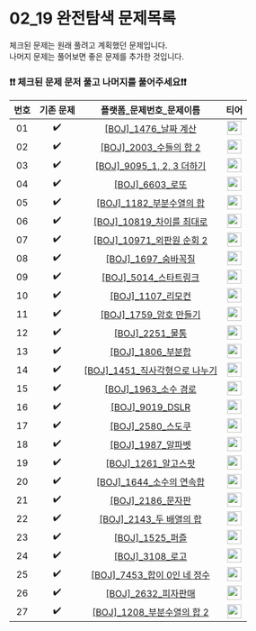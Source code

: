 # 02_19 완전탐색 문제목록

체크된 문제는 원래 풀려고 계획했던 문제입니다.<br>
나머지 문제는 풀어보면 좋은 문제를 추가한 것입니다. <br>
### ❗️❗️ 체크된 문제 문저 풀고 나머지를 풀어주세요❗️❗️

|번호|기존 문제|플랫폼_문제번호_문제이름|티어|
| :-----: | :-----: | :-----: | :-----: |
|01|✔️|<a href="https://www.acmicpc.net/problem/1476" target="_blank">[BOJ]_1476_날짜 계산</a>| <a href="https://www.acmicpc.net/problem/1476" target="_blank"><img height="25px" width="25px" src="https://static.solved.ac/tier_small/6.svg"/></a> |
|02|✔️|<a href="https://www.acmicpc.net/problem/2003" target="_blank">[BOJ]_2003_수들의 합 2</a>| <a href="https://www.acmicpc.net/problem/2003" target="_blank"><img height="25px" width="25px" src="https://static.solved.ac/tier_small/7.svg"/></a> |
|03|✔️|<a href="https://www.acmicpc.net/problem/9095" target="_blank">[BOJ]_9095_1, 2, 3 더하기</a>| <a href="https://www.acmicpc.net/problem/9095" target="_blank"><img height="25px" width="25px" src="https://static.solved.ac/tier_small/8.svg"/></a> |
|04|✔️|<a href="https://www.acmicpc.net/problem/6603" target="_blank">[BOJ]_6603_로또</a>| <a href="https://www.acmicpc.net/problem/6603" target="_blank"><img height="25px" width="25px" src="https://static.solved.ac/tier_small/9.svg"/></a> |
|05|✔️|<a href="https://www.acmicpc.net/problem/1182" target="_blank">[BOJ]_1182_부분수열의 합</a>| <a href="https://www.acmicpc.net/problem/1182" target="_blank"><img height="25px" width="25px" src="https://static.solved.ac/tier_small/9.svg"/></a> |
|06|✔️|<a href="https://www.acmicpc.net/problem/10819" target="_blank">[BOJ]_10819_차이를 최대로</a>| <a href="https://www.acmicpc.net/problem/10819" target="_blank"><img height="25px" width="25px" src="https://static.solved.ac/tier_small/9.svg"/></a> |
|07|✔️|<a href="https://www.acmicpc.net/problem/10971" target="_blank">[BOJ]_10971_외판원 순회 2</a>| <a href="https://www.acmicpc.net/problem/10971" target="_blank"><img height="25px" width="25px" src="https://static.solved.ac/tier_small/9.svg"/></a> |
|08|✔️|<a href="https://www.acmicpc.net/problem/1697" target="_blank">[BOJ]_1697_숨바꼭질</a>| <a href="https://www.acmicpc.net/problem/1697" target="_blank"><img height="25px" width="25px" src="https://static.solved.ac/tier_small/10.svg"/></a> |
|09|✔️|<a href="https://www.acmicpc.net/problem/5014" target="_blank">[BOJ]_5014_스타트링크</a>| <a href="https://www.acmicpc.net/problem/5014" target="_blank"><img height="25px" width="25px" src="https://static.solved.ac/tier_small/10.svg"/></a> |
|10|✔️|<a href="https://www.acmicpc.net/problem/1107" target="_blank">[BOJ]_1107_리모컨</a>| <a href="https://www.acmicpc.net/problem/1107" target="_blank"><img height="25px" width="25px" src="https://static.solved.ac/tier_small/11.svg"/></a> |
|11|✔️|<a href="https://www.acmicpc.net/problem/1759" target="_blank">[BOJ]_1759_암호 만들기</a>| <a href="https://www.acmicpc.net/problem/1759" target="_blank"><img height="25px" width="25px" src="https://static.solved.ac/tier_small/11.svg"/></a> |
|12|✔️|<a href="https://www.acmicpc.net/problem/2251" target="_blank">[BOJ]_2251_물통</a>| <a href="https://www.acmicpc.net/problem/2251" target="_blank"><img height="25px" width="25px" src="https://static.solved.ac/tier_small/11.svg"/></a> |
|13|✔️|<a href="https://www.acmicpc.net/problem/1806" target="_blank">[BOJ]_1806_부분합</a>| <a href="https://www.acmicpc.net/problem/1806" target="_blank"><img height="25px" width="25px" src="https://static.solved.ac/tier_small/12.svg"/></a> |
|14|✔️|<a href="https://www.acmicpc.net/problem/1451" target="_blank">[BOJ]_1451_직사각형으로 나누기</a>| <a href="https://www.acmicpc.net/problem/1451" target="_blank"><img height="25px" width="25px" src="https://static.solved.ac/tier_small/12.svg"/></a> |
|15|✔️|<a href="https://www.acmicpc.net/problem/1963" target="_blank">[BOJ]_1963_소수 경로</a>| <a href="https://www.acmicpc.net/problem/1963" target="_blank"><img height="25px" width="25px" src="https://static.solved.ac/tier_small/12.svg"/></a> |
|16|✔️|<a href="https://www.acmicpc.net/problem/9019" target="_blank">[BOJ]_9019_DSLR</a>| <a href="https://www.acmicpc.net/problem/9019" target="_blank"><img height="25px" width="25px" src="https://static.solved.ac/tier_small/12.svg"/></a> |
|17|✔️|<a href="https://www.acmicpc.net/problem/2580" target="_blank">[BOJ]_2580_스도쿠</a>| <a href="https://www.acmicpc.net/problem/2580" target="_blank"><img height="25px" width="25px" src="https://static.solved.ac/tier_small/12.svg"/></a> |
|18|✔️|<a href="https://www.acmicpc.net/problem/1987" target="_blank">[BOJ]_1987_알파벳</a>| <a href="https://www.acmicpc.net/problem/1987" target="_blank"><img height="25px" width="25px" src="https://static.solved.ac/tier_small/12.svg"/></a> |
|19|✔️|<a href="https://www.acmicpc.net/problem/1261" target="_blank">[BOJ]_1261_알고스팟</a>| <a href="https://www.acmicpc.net/problem/1261" target="_blank"><img height="25px" width="25px" src="https://static.solved.ac/tier_small/12.svg"/></a> |
|20|✔️|<a href="https://www.acmicpc.net/problem/1644" target="_blank">[BOJ]_1644_소수의 연속합</a>| <a href="https://www.acmicpc.net/problem/1644" target="_blank"><img height="25px" width="25px" src="https://static.solved.ac/tier_small/13.svg"/></a> |
|21|✔️|<a href="https://www.acmicpc.net/problem/2186" target="_blank">[BOJ]_2186_문자판</a>| <a href="https://www.acmicpc.net/problem/2186" target="_blank"><img height="25px" width="25px" src="https://static.solved.ac/tier_small/13.svg"/></a> |
|22|✔️|<a href="https://www.acmicpc.net/problem/2143" target="_blank">[BOJ]_2143_두 배열의 합</a>| <a href="https://www.acmicpc.net/problem/2143" target="_blank"><img height="25px" width="25px" src="https://static.solved.ac/tier_small/13.svg"/></a> |
|23|✔️|<a href="https://www.acmicpc.net/problem/1525" target="_blank">[BOJ]_1525_퍼즐</a>| <a href="https://www.acmicpc.net/problem/1525" target="_blank"><img height="25px" width="25px" src="https://static.solved.ac/tier_small/14.svg"/></a> |
|24|✔️|<a href="https://www.acmicpc.net/problem/3108" target="_blank">[BOJ]_3108_로고</a>| <a href="https://www.acmicpc.net/problem/3108" target="_blank"><img height="25px" width="25px" src="https://static.solved.ac/tier_small/14.svg"/></a> |
|25|✔️|<a href="https://www.acmicpc.net/problem/7453" target="_blank">[BOJ]_7453_합이 0인 네 정수</a>| <a href="https://www.acmicpc.net/problem/7453" target="_blank"><img height="25px" width="25px" src="https://static.solved.ac/tier_small/14.svg"/></a> |
|26|✔️|<a href="https://www.acmicpc.net/problem/2632" target="_blank">[BOJ]_2632_피자판매</a>| <a href="https://www.acmicpc.net/problem/2632" target="_blank"><img height="25px" width="25px" src="https://static.solved.ac/tier_small/14.svg"/></a> |
|27|✔️|<a href="https://www.acmicpc.net/problem/1208" target="_blank">[BOJ]_1208_부분수열의 합 2</a>| <a href="https://www.acmicpc.net/problem/1208" target="_blank"><img height="25px" width="25px" src="https://static.solved.ac/tier_small/15.svg"/></a> |


